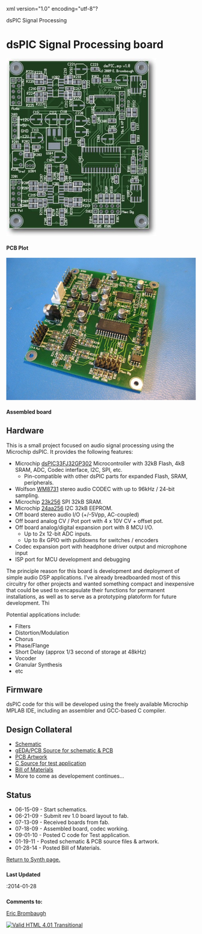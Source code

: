 xml version="1.0" encoding="utf-8"?



dsPIC Signal Processing



# dsPIC Signal Processing board


![dsPIC_sp PCB](dsPIC_sp.jpg)


#### PCB Plot


![dsPIC_sp assembled board](dsPIC_sp_assembled.jpg)


#### Assembled board


## Hardware


This is a small project focused on audio signal processing using the Microchip dsPIC.
It provides the following features:

* Microchip [dsPIC33FJ32GP302](http://www.microchip.com/wwwproducts/Devices.aspx?dDocName=en532304) Microcontroller with 32kB Flash, 4kB SRAM, ADC, Codec interface, I2C, SPI, etc.
	+ Pin-compatible with other dsPIC parts for expanded Flash, SRAM, peripherals.
* Wolfson [WM8731](http://www.wolfsonmicro.com/products/WM8731) stereo audio CODEC with up to 96kHz / 24-bit sampling.
* Microchip [23k256](http://www.microchip.com/wwwproducts/Devices.aspx?dDocName=en539039) SPI 32kB SRAM.
* Microchip [24aa256](http://www.microchip.com/wwwproducts/Devices.aspx?dDocName=en010785) I2C 32kB EEPROM.
* Off board stereo audio I/O (+/-5Vpp, AC-coupled)
* Off board analog CV / Pot port with 4 x 10V CV + offset pot.
* Off board analog/digital expansion port with 8 MCU I/O.
	+ Up to 2x 12-bit ADC inputs.
	+ Up to 8x GPIO with pulldowns for switches / encoders
* Codec expansion port with headphone driver output and microphone input
* ISP port for MCU development and debugging


The principle reason for this board is development and deployment of simple audio DSP applications. I've already
breadboarded most of this circuitry for other projects and wanted something compact and inexpensive that could
be used to encapsulate their functions for permanent installations, as well as to serve as a prototyping
platoform for future development. Thi


Potential applications include:


* Filters
* Distortion/Modulation
* Chorus
* Phase/Flange
* Short Delay (approx 1/3 second of storage at 48kHz)
* Vocoder
* Granular Synthesis
* etc


## Firmware


dsPIC code for this will be developed using the freely available Microchip MPLAB IDE, including an assembler
and GCC-based C compiler.


## Design Collateral


* [Schematic](dsPIC_sp_pg1-2.pdf)
* [gEDA/PCB Source for schematic & PCB](dsPIC_sp_gEDA_PCB_source.zip)
* [PCB Artwork](dsPIC_sp_gerbers.zip)
* [C Source for test application](dsPIC_sp_v0.9.zip)
* [Bill of Materials](bom.csv)
* More to come as developement continues...


## Status


* 06-15-09 - Start schematics.
* 06-21-09 - Submit rev 1.0 board layout to fab.
* 07-13-09 - Received boards from fab.
* 07-18-09 - Assembled board, codec working.
* 09-01-10 - Posted C code for Test application.
* 01-19-11 - Posted schematic & PCB source files & artwork.
* 01-28-14 - Posted Bill of Materials.


[Return to Synth page.](../index.html)
##### 
**Last Updated**


:2014-01-28
##### 
**Comments to:**


[Eric Brombaugh](mailto:ebrombaugh1@cox.net)

[![Valid HTML 4.01 Transitional](http://www.w3.org/Icons/valid-html401)](http://validator.w3.org/check?uri=referer)







